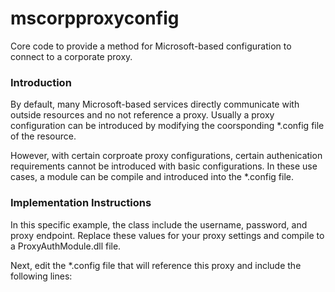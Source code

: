 # mscorpproxyconfig
Core code to provide a method for Microsoft-based configuration to connect to a corporate proxy.

<h3>Introduction</h3>
<p>By default, many Microsoft-based services directly communicate with outside resources and no not reference a proxy.
 Usually a proxy configuration can be introduced by modifying the coorsponding *.config file of the resource.</p>
<p>However, with certain corproate proxy configurations, certain authenication requirements cannot be introduced with basic configurations.
 In these use cases, a module can be compile and introduced into the *.config file.</p>
 <h3>Implementation Instructions</h3>
 <p>In this specific example, the class include the username, password, and proxy endpoint. Replace these values for your proxy settings and compile to a ProxyAuthModule.dll file.</p>
 <p>Next, edit the *.config file that will reference this proxy and include the following lines:</p>
 <p>
 <svg width="100" height="100" xmlns="http://www.w3.org/2000/svg">
  <system.net/>
   <defaultProxy>
     <module type="ProxyAuthModule.ProxyAuthModule,  />
   </defaultProxy/>
 </svg>
 </p>
